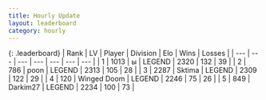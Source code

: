 ```yaml
---
title: Hourly Update
layout: leaderboard
category: hourly
---
```


{: .leaderboard}
| Rank | LV | Player | Division | Elo | Wins | Losses |
| --- | --- | --- | --- | --- | --- | --- |
| <span data-change="0">1</span> | 1013 | <span title="ID: 402846">ы</span> | LEGEND | <span data-change="0">2320</span> | <span data-change="0">132</span> | <span data-change="0">39</span> |
| <span data-change="0">2</span> | 786 | <span title="ID: 540690">poon</span> | LEGEND | <span data-change="0">2313</span> | <span data-change="0">105</span> | <span data-change="0">28</span> |
| <span data-change="0">3</span> | 2287 | <span title="ID: 353063">Sktima</span> | LEGEND | <span data-change="0">2309</span> | <span data-change="0">122</span> | <span data-change="0">29</span> |
| <span data-change="0">4</span> | 120 | <span title="ID: 744396">Winged Doom</span> | LEGEND | <span data-change="9">2246</span> | <span data-change="3">75</span> | <span data-change="0">26</span> |
| <span data-change="0">5</span> | 849 | <span title="ID: 694036">Darkim27</span> | LEGEND | <span data-change="0">2234</span> | <span data-change="0">100</span> | <span data-change="0">73</span> |